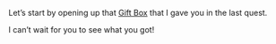Let’s start by opening up that [Gift Box](?glossaryAnchor=giftboxes) that I gave you in the last quest.

I can’t wait for you to see what you got!
